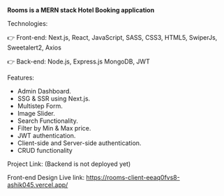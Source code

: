 **Rooms is a MERN stack Hotel Booking application**

Technologies:

👉 Front-end: Next.js, React, JavaScript, SASS, CSS3, HTML5, SwiperJs, Sweetalert2, Axios

👉 Back-end: Node.js, Express.js MongoDB, JWT

Features:

- Admin Dashboard.
- SSG & SSR using Next.js.
- Multistep Form.
- Image Slider.
- Search Functionality.
- Filter by Min & Max price.
- JWT authentication.
- Client-side and Server-side authentication.
- CRUD functionality

Project Link: (Backend is not deployed yet)

Front-end Design Live link: https://rooms-client-eeaq0fvs8-ashik045.vercel.app/
